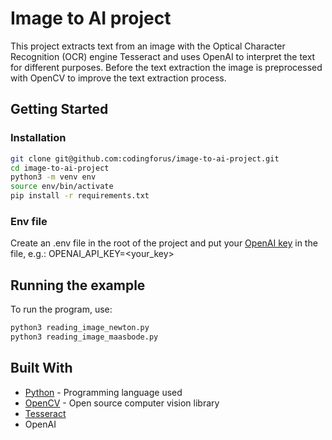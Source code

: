 # Image to AI project

This project extracts text from an image with the Optical Character Recognition (OCR) engine Tesseract and uses OpenAI to interpret the text for different purposes. Before the text extraction the image is preprocessed with OpenCV to improve the text extraction process.

## Getting Started

### Installation

```sh
git clone git@github.com:codingforus/image-to-ai-project.git
cd image-to-ai-project
python3 -m venv env
source env/bin/activate
pip install -r requirements.txt
```

### Env file
Create an .env file in the root of the project and put your [OpenAI key](https://platform.openai.com/account/api-keys) in the file, e.g.: OPENAI_API_KEY=<your_key>

## Running the example

To run the program, use:

```sh
python3 reading_image_newton.py
python3 reading_image_maasbode.py
```

## Built With

- [Python](https://www.python.org/) - Programming language used
- [OpenCV](https://opencv.org/) - Open source computer vision library
- [Tesseract](https://github.com/tesseract-ocr/tesseract)
- OpenAI